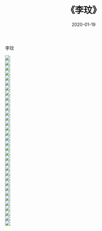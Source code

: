 ﻿---
layout: post
title:  《李玟》
date:   2020-01-19
img: http://img.660000.xyz/Sharelink/壁纸/明星魅力/华人明星/李玟/000.jpg
categories: [美女, 清纯, 唯美]
---

李玟

 ![](http://img.660000.xyz/Sharelink/壁纸/明星魅力/华人明星/李玟/001.jpg) <br>![](http://img.660000.xyz/Sharelink/壁纸/明星魅力/华人明星/李玟/002.jpg) <br>![](http://img.660000.xyz/Sharelink/壁纸/明星魅力/华人明星/李玟/003.jpg) <br>![](http://img.660000.xyz/Sharelink/壁纸/明星魅力/华人明星/李玟/004.jpg) <br>![](http://img.660000.xyz/Sharelink/壁纸/明星魅力/华人明星/李玟/005.jpg) <br>![](http://img.660000.xyz/Sharelink/壁纸/明星魅力/华人明星/李玟/006.jpg) <br>![](http://img.660000.xyz/Sharelink/壁纸/明星魅力/华人明星/李玟/007.jpg) <br>![](http://img.660000.xyz/Sharelink/壁纸/明星魅力/华人明星/李玟/008.jpg) <br>![](http://img.660000.xyz/Sharelink/壁纸/明星魅力/华人明星/李玟/009.jpg) <br>![](http://img.660000.xyz/Sharelink/壁纸/明星魅力/华人明星/李玟/010.jpg) <br>![](http://img.660000.xyz/Sharelink/壁纸/明星魅力/华人明星/李玟/011.jpg) <br>![](http://img.660000.xyz/Sharelink/壁纸/明星魅力/华人明星/李玟/012.jpg) <br>![](http://img.660000.xyz/Sharelink/壁纸/明星魅力/华人明星/李玟/013.jpg) <br>![](http://img.660000.xyz/Sharelink/壁纸/明星魅力/华人明星/李玟/014.jpg) <br>![](http://img.660000.xyz/Sharelink/壁纸/明星魅力/华人明星/李玟/015.jpg) <br>![](http://img.660000.xyz/Sharelink/壁纸/明星魅力/华人明星/李玟/016.jpg) <br>![](http://img.660000.xyz/Sharelink/壁纸/明星魅力/华人明星/李玟/017.jpg) <br>![](http://img.660000.xyz/Sharelink/壁纸/明星魅力/华人明星/李玟/018.jpg) <br>![](http://img.660000.xyz/Sharelink/壁纸/明星魅力/华人明星/李玟/019.jpg) <br>![](http://img.660000.xyz/Sharelink/壁纸/明星魅力/华人明星/李玟/020.jpg) <br>![](http://img.660000.xyz/Sharelink/壁纸/明星魅力/华人明星/李玟/021.jpg) <br>![](http://img.660000.xyz/Sharelink/壁纸/明星魅力/华人明星/李玟/022.jpg) <br>![](http://img.660000.xyz/Sharelink/壁纸/明星魅力/华人明星/李玟/023.jpg) <br>![](http://img.660000.xyz/Sharelink/壁纸/明星魅力/华人明星/李玟/024.jpg) <br>![](http://img.660000.xyz/Sharelink/壁纸/明星魅力/华人明星/李玟/025.jpg) <br>![](http://img.660000.xyz/Sharelink/壁纸/明星魅力/华人明星/李玟/026.jpg) <br>![](http://img.660000.xyz/Sharelink/壁纸/明星魅力/华人明星/李玟/027.jpg) <br>![](http://img.660000.xyz/Sharelink/壁纸/明星魅力/华人明星/李玟/028.jpg) <br>![](http://img.660000.xyz/Sharelink/壁纸/明星魅力/华人明星/李玟/029.jpg) <br>![](http://img.660000.xyz/Sharelink/壁纸/明星魅力/华人明星/李玟/030.jpg) <br>![](http://img.660000.xyz/Sharelink/壁纸/明星魅力/华人明星/李玟/031.jpg) <br>![](http://img.660000.xyz/Sharelink/壁纸/明星魅力/华人明星/李玟/032.jpg) <br>![](http://img.660000.xyz/Sharelink/壁纸/明星魅力/华人明星/李玟/033.jpg) <br>![](http://img.660000.xyz/Sharelink/壁纸/明星魅力/华人明星/李玟/034.jpg) <br>